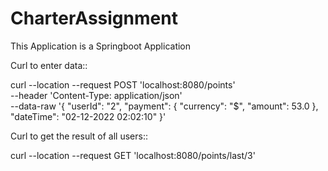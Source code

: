# CharterAssignment


This Application is a Springboot Application 







Curl to enter data::

curl --location --request POST 'localhost:8080/points' \
--header 'Content-Type: application/json' \
--data-raw '{
    "userId": "2",
    "payment": {
        "currency": "$",
        "amount": 53.0
    },
    "dateTime": "02-12-2022 02:02:10"
}'


Curl to get the result of all users::

curl --location --request GET 'localhost:8080/points/last/3'

